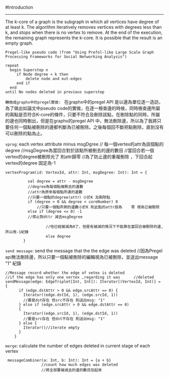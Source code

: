 #Introduction
***
The k-core of a graph is the subgraph in which all vertices have degree of at least k. The algorithm iteratively removes vertices with degrees less than k, and stops when there is no vertex to remove. At the end of the execution, the remaining graph represents the k-core. It is possible that the result is an empty graph.

`Pregel-like pseudo code (from "Using Prefol-like Large Scale Graph Processing Frameworks for Social Networking Analysis")`

	repeat
	  begin Superstep n
	     if Node degree < k then
	         delete node and out-edges
	     end if
	  end
	until No nodes deleted in previous superstep
	
	
`轉換成graphx中的pregel實做: `
在graphx中的pregel API 是以邊為單位逐一造訪，為了做出如論文中pseudo code的實做，在逐一檢查邊的時候，同時檢查邊所屬的兩點是否符合K-core的條件，只要不符合及刪除該點，在刪除點的同時，所屬的邊也同時刪出，但是在graphx的pregel API 中，無法刪除邊，所以為了我將只要任何一個點被刪除的邊都判斷為已被刪除。之後每個回不斷把點刪除，直到沒有可以刪除的點為止。

`vprog`: each vertex attribute minus msgDgree
// 每一個vertex的attr為該個點的degree
//msgDegree為當回合對於該點所被刪去的邊的數目
//當回合若一個vertex的degree被刪除光了 則attr歸零
//為了防止邊的重複刪除 ，下回合起 vertex的degree 固定為-1
              
               
	vertexProgram(id: VertexId, attr: Int, msgDegree: Int): Int = {
	
		      val degree = attr - msgDegree
		      //degree為每個點被刪去的邊數 
		      //attr為原來每個點所連的邊數
		      //只要一個點的degree(attr）小於K 及刪除點
		      if (degree > 0 && degree < coreNumber) 0
			      //只要一個點所剩的邊數小於K 則此點的attr設為    零 視為已被刪除
		      else if (degree <= 0) -1
		      //停止對dttr 減去msgDegree
		      
                      //他已經被減為0了，但是有被減的情況下不能算在當回合被刪除的邊,所以用-1紀錄
                      else degree
		    }

`send message`:  send the message that the the edge was deleted
//因為Pregel api無法刪除邊，所以只要一個點被刪除的編輯視為已被刪除，並送出message "1" 紀錄
	
	//Message record whether the edge of vetex is deleted
    //if the edge has only one vertex ,regarding it was      //deleted
	sendMessage(edge: EdgeTriplet[Int, Int]): Iterator[(VertexId, Int)] = {
	      if (edge.dstAttr > 0 && edge.srcAttr == 0) {
	        Iterator((edge.dstId, 1), (edge.srcId, 1))
	        //要是dst存在 但src不存在 則送出msg: "1" 
	      } else if (edge.srcAttr > 0 && edge.dstAttr == 0) 
	      {
	        Iterator((edge.srcId, 1), (edge.dstId, 1))
	        //要是src存在 但dst不存在 則送出msg: "1" 
	      } else {
	        Iterator()//iterate empty
	      }
	    }
`merge`:  calculate the number of  edges deleted in current stage of each vertex

	 messageCombiner(a: Int, b: Int): Int = {a + b}
	                //count how much edges was deleted
                    //將全部要被減去的邊的數目加起來

